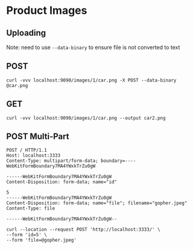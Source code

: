 # Product Images

## Uploading 

Note: need to use `--data-binary` to ensure file is not converted to text


## POST
```
curl -vvv localhost:9090/images/1/car.png -X POST --data-binary @car.png
```

## GET

```
curl -vvv localhost:9090/images/1/car.png --output car2.png 
```

## POST Multi-Part

````http request
POST / HTTP/1.1
Host: localhost:3333
Content-Type: multipart/form-data; boundary=----WebKitFormBoundary7MA4YWxkTrZu0gW

------WebKitFormBoundary7MA4YWxkTrZu0gW
Content-Disposition: form-data; name="id"

5
------WebKitFormBoundary7MA4YWxkTrZu0gW
Content-Disposition: form-data; name="file"; filename="gopher.jpeg"
Content-Type: file

------WebKitFormBoundary7MA4YWxkTrZu0gW--
````

```shell script
curl --location --request POST 'http://localhost:3333/' \
--form 'id=5' \
--form 'file=@gopher.jpeg'
```
